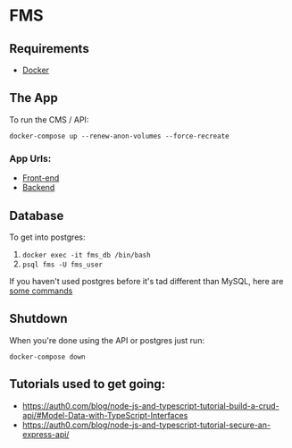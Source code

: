 # FMS

## Requirements

- [Docker](https://www.docker.com/)

## The App

To run the CMS / API:

`docker-compose up --renew-anon-volumes --force-recreate`

### App Urls:
- [Front-end](http://localhost:3000)
- [Backend](http://localhost:8181)

## Database

To get into postgres:

1. `docker exec -it fms_db /bin/bash`
2. `psql fms -U fms_user`

If you haven't used postgres before it's tad different than MySQL, here are [some commands](https://www.postgresqltutorial.com/psql-commands/)


## Shutdown

When you're done using the API or postgres just run:

`docker-compose down`


## Tutorials used to get going:

- https://auth0.com/blog/node-js-and-typescript-tutorial-build-a-crud-api/#Model-Data-with-TypeScript-Interfaces
- https://auth0.com/blog/node-js-and-typescript-tutorial-secure-an-express-api/
